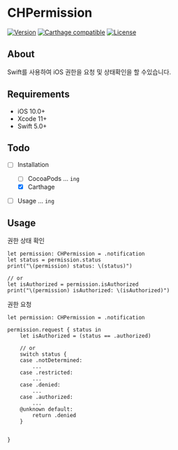 # CHPermission

[![Version](https://img.shields.io/cocoapods/v/CHPermission.svg?style=flat)](http://cocoadocs.org/docsets/CHPermission)
[![Carthage compatible](https://img.shields.io/badge/Carthage-compatible-4BC51D.svg?style=flat)](https://github.com/Carthage/Carthage)
[![License](https://img.shields.io/cocoapods/l/CHPermission.svg?style=flat)](http://cocoadocs.org/docsets/CHPermission)

## About

Swift를 사용하여 iOS 권한을 요청 및 상태확인을 할 수있습니다.

## Requirements
- iOS 10.0+
- Xcode 11+
- Swift 5.0+

## Todo
- [ ] Installation
    - [ ] CocoaPods ... `ing`
    - [x] Carthage
 - [ ] Usage ... `ing`


## Usage

권한 상태 확인  

    let permission: CHPermission = .notification 
    let status = permission.status
    print("\(permission) status: \(status)")
    
    // or 
    let isAuthorized = permission.isAuthorized
    print("\(permission) isAuthorized: \(isAuthorized)")

권한 요청  

    let permission: CHPermission = .notification 
    
    permission.request { status in      
        let isAuthorized = (status == .authorized)  
        
        // or 
        switch status {
        case .notDetermined:
            ... 
        case .restricted:
            ...
        case .denied:
            ... 
        case .authorized:
            ... 
        @unknown default:
            return .denied
        }
 

    }
